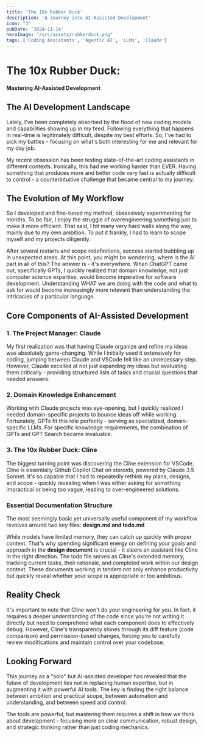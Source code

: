 ```yaml
---
title: 'The 10x Rubber Duck'
description: 'A Journey into AI-Assisted Development'
icon: "3"
pubDate: '2024-11-14'
heroImage: "/src/assets/rubberduck.png"
tags: ['Coding Assistants', 'Agentic AI', 'LLMs', 'Claude']
---
```


# The 10x Rubber Duck: 
#### Mastering AI-Assisted Development

## The AI Development Landscape
Lately, I've been completely absorbed by the flood of new coding models and capabilities showing up in my feed. Following everything that happens in real-time is legitimately difficult, despite my best efforts. So, I've had to pick my battles - focusing on what's both interesting for me and relevant for my day job.

My recent obsession has been testing state-of-the-art coding assistants in different contexts. Ironically, this had me working harder than EVER. Having something that produces more and better code very fast is actually difficult to control - a counterintuitive challenge that became central to my journey.

## The Evolution of My Workflow
So I developed and fine-tuned my method, obsessively experimenting for months. To be fair, I enjoy the struggle of overengineering something just to make it more efficient. That said, I hit many very hard walls along the way, mainly due to my own ambition. To put it frankly, I had to learn to scope myself and my projects diligently.

After several restarts and scope redefinitions, success started bubbling up in unexpected areas. At this point, you might be wondering, where is the AI part in all of this? The answer is - it's everywhere. When ChatGPT came out, specifically GPTs, I quickly realized that domain knowledge, not just computer science expertise, would become imperative for software development. Understanding WHAT we are doing with the code and what to ask for would become increasingly more relevant than understanding the intricacies of a particular language.

## Core Components of AI-Assisted Development

### 1. The Project Manager: Claude
My first realization was that having Claude organize and refine my ideas was absolutely game-changing. While I initially used it extensively for coding, jumping between Claude and VSCode felt like an unnecessary step. However, Claude excelled at not just expanding my ideas but evaluating them critically - providing structured lists of tasks and crucial questions that needed answers.

### 2. Domain Knowledge Enhancement
Working with Claude projects was eye-opening, but I quickly realized I needed domain-specific projects to bounce ideas off while working. Fortunately, GPTs fit this role perfectly - serving as specialized, domain-specific LLMs. For specific knowledge requirements, the combination of GPTs and GPT Search became invaluable.

### 3. The 10x Rubber Duck: Cline
The biggest turning point was discovering the Cline extension for VSCode. Cline is essentially Github Copilot Chat on steroids, powered by Claude 3.5 Sonnet. It's so capable that I had to repeatedly rethink my plans, designs, and scope - quickly revealing when I was either asking for something impractical or being too vague, leading to over-engineered solutions.

### Essential Documentation Structure
The most seemingly basic yet universally useful component of my workflow revolves around two key files: **design.md and todo.md**

While models have limited memory, they can catch up quickly with proper context. That's why spending significant energy on defining your goals and approach in the **design document** is crucial - it steers an assistant like Cline in the right direction. The todo file serves as Cline's extended memory, tracking current tasks, their rationale, and completed work within our design context. These documents working in tandem not only enhance productivity but quickly reveal whether your scope is appropriate or too ambitious.

## Reality Check
It's important to note that Cline won't do your engineering for you. In fact, it requires a deeper understanding of the code since you're not writing it directly but need to comprehend what each component does to effectively debug. However, Cline's transparency shines through its diff feature (code comparison) and permission-based changes, forcing you to carefully review modifications and maintain control over your codebase.

## Looking Forward
This journey as a "solo" but AI-assisted developer has revealed that the future of development lies not in replacing human expertise, but in augmenting it with powerful AI tools. The key is finding the right balance between ambition and practical scope, between automation and understanding, and between speed and control.

The tools are powerful, but mastering them requires a shift in how we think about development - focusing more on clear communication, robust design, and strategic thinking rather than just coding mechanics. 